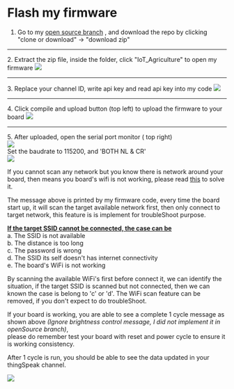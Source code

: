<h1>Flash my firmware</h1>

1. Go to my [open source branch](https://github.com/Raydivine/IoT-of-Modern-Agriculture/tree/openSource) , and download the repo by clicking "clone or download" -> "download zip"
<hr/>
2. Extract the zip file, inside the folder, click "IoT_Agriculture" to open my firmware

   <img src="https://github.com/Raydivine/IoT-of-Modern-Agriculture/blob/master/Doc/Image/Arduino/project%20file.PNG" />
<hr/>
3. Replace your channel ID, write api key and read api key into my code
   
   <img src="https://github.com/Raydivine/IoT-of-Modern-Agriculture/blob/master/Doc/Image/Arduino/Replace%20id%20and%20key.PNG"/>   
<hr/>   
4. Click compile and upload button (top left) to upload the firmware to your board
  
   <img src="https://github.com/Raydivine/IoT-of-Modern-Agriculture/blob/master/Doc/Image/Arduino/compile%20and%20upload.PNG" />
<hr/>
5. After uploaded, open the serial port monitor ( top right)
   <br/>
   <img src="https://github.com/Raydivine/IoT-of-Modern-Agriculture/blob/master/Doc/Image/Arduino/serial%20monitor.PNG"/>
   <br/>
   Set the baudrate to 115200, and 'BOTH NL & CR' 
   <br/>
   
   <img src="https://github.com/Raydivine/IoT-of-Modern-Agriculture/blob/master/Doc/Image/Arduino/Print%20out%20message.PNG"/>
   <br/>
   
   If you cannot scan any network but you know there is network around your board, then means you board's wifi is not working, please      read [this](https://github.com/Raydivine/IoT-of-Modern-Agriculture/blob/master/Doc/Solve%20WiFi%20issue.md) to solve it.
   <br/>
   
   The message above is printed by my firmware code, every time the board start up, it will scan the target available network first,        then only connect to target network, this feature is is implement for troubleShoot purpose.
   <br/>
   
   <b><ins>If the target SSID cannot be connected, the case can be</ins></b><br/>
   a. The SSID is not available<br/>
   b. The distance is too long<br/>
   c. The password is wrong<br/>
   d. The SSID its self doesn't has internet connectivity<br/>
   e. The board's WiFi is not working<br/>
  
   By scanning the available WiFi's first before connect it, we can identify the situation, if the target SSID is scanned but not          connected, then we can known the case is belong to 'c' or 'd'. The WiFi scan feature can be removed, if you don't expect to do troubleShoot.
   <br/>
   
   If your board is working, you are able to see a complete 1 cycle message as shown above <i>(Ignore brightness control message, I  did not implement it in openSource branch)</i>, 
   <br/>
   please do remember test your board with reset and power cycle to ensure it is working consistency.
   <br/>
  
   After 1 cycle is run, you should be able to see the data updated in your thingSpeak channel.
   <br/>
   
   <img src="https://github.com/Raydivine/IoT-of-Modern-Agriculture/blob/master/Doc/Image/ThingSpeak/channel%20updating.PNG" />
   
